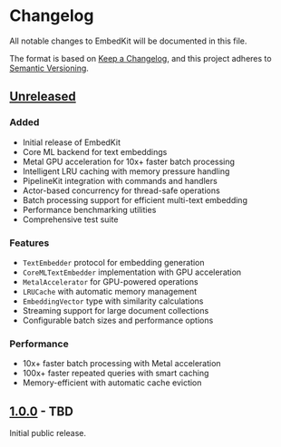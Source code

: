 # Changelog

All notable changes to EmbedKit will be documented in this file.

The format is based on [Keep a Changelog](https://keepachangelog.com/en/1.0.0/),
and this project adheres to [Semantic Versioning](https://semver.org/spec/v2.0.0.html).

## [Unreleased]

### Added
- Initial release of EmbedKit
- Core ML backend for text embeddings
- Metal GPU acceleration for 10x+ faster batch processing
- Intelligent LRU caching with memory pressure handling
- PipelineKit integration with commands and handlers
- Actor-based concurrency for thread-safe operations
- Batch processing support for efficient multi-text embedding
- Performance benchmarking utilities
- Comprehensive test suite

### Features
- `TextEmbedder` protocol for embedding generation
- `CoreMLTextEmbedder` implementation with GPU acceleration
- `MetalAccelerator` for GPU-powered operations
- `LRUCache` with automatic memory management
- `EmbeddingVector` type with similarity calculations
- Streaming support for large document collections
- Configurable batch sizes and performance options

### Performance
- 10x+ faster batch processing with Metal acceleration
- 100x+ faster repeated queries with smart caching
- Memory-efficient with automatic cache eviction

## [1.0.0] - TBD

Initial public release.

[Unreleased]: https://github.com/yourusername/EmbedKit/compare/v1.0.0...HEAD
[1.0.0]: https://github.com/yourusername/EmbedKit/releases/tag/v1.0.0